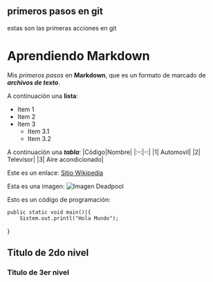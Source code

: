 ## primeros pasos en git 
estas son las primeras acciones en git

# Aprendiendo Markdown

Mis _primeros pasos_ en __Markdown__, que es un formato de marcado de ___archivos de texto___.

A continuación una **lista**:

* Item 1
* Item 2
* Item 3
    *  Item 3.1
    * Item 3.2

A continuación una ***tabla***:
|Código|Nombre|
|:-:|-:|
|1| Automovil|
|2| Televisor|
|3| Aire acondicionado|

Este es un enlace:
[Sitio Wikipedia](https://es.wikipedia.org/wiki/Anexo:S%C3%ADmbolos_matem%C3%A1ticos)

Esta es una imagen:
![Imagen Deadpool](https://upload.wikimedia.org/wikipedia/commons/thumb/f/f3/Deadpool%2C_Georgia_Viaduct%2C_Vancouver%2C_April_6_2015_-_3.jpg/1200px-Deadpool%2C_Georgia_Viaduct%2C_Vancouver%2C_April_6_2015_-_3.jpg)

Esto es un código de programación:

    public static void main()|{
        Sistem.out.printl("Hola Mundo"); 
}

## Titulo de 2do nivel
### Titulo de 3er nivel